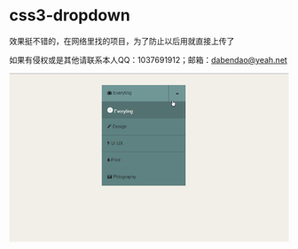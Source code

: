 # css3-dropdown
效果挺不错的，在网络里找的项目，为了防止以后用就直接上传了

如果有侵权或是其他请联系本人QQ：1037691912；邮箱：dabendao@yeah.net

![图片](https://github.com/xiaoxiaoying/css3-dropdown/blob/master/css3-dropdown-menu.gif)
